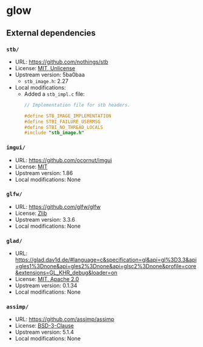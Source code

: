 # glow

## External dependencies

### `stb/`
- URL: https://github.com/nothings/stb
- License: [MIT, Unlicense](https://github.com/nothings/stb/blob/master/LICENSE)
- Upstream version: 5ba0baa
  - `stb_image.h`: 2.27
- Local modifications:
  - Added a `stb_impl.c` file:
    ```c
    // Implementation file for stb headers.

    #define STB_IMAGE_IMPLEMENTATION
    #define STBI_FAILURE_USERMSG
    #define STBI_NO_THREAD_LOCALS
    #include "stb_image.h"
    ```

### `imgui/`
- URL: https://github.com/ocornut/imgui
- License: [MIT](https://github.com/ocornut/imgui/blob/master/LICENSE.txt)
- Upstream version: 1.86
- Local modifications: None

### `glfw/`
- URL: https://github.com/glfw/glfw
- License: [Zlib](https://github.com/glfw/glfw/blob/master/LICENSE.md)
- Upstream version: 3.3.6
- Local modifications: None

### `glad/`
- URL: https://glad.dav1d.de/#language=c&specification=gl&api=gl%3D3.3&api=gles1%3Dnone&api=gles2%3Dnone&api=glsc2%3Dnone&profile=core&extensions=GL_KHR_debug&loader=on
- License: [MIT, Apache 2.0](https://github.com/Dav1dde/glad/blob/master/LICENSE)
- Upstream version: 0.1.34
- Local modifications: None

### `assimp/`
- URL: https://github.com/assimp/assimp
- License: [BSD-3-Clause](https://github.com/assimp/assimp/blob/master/LICENSE)
- Upstream version: 5.1.4
- Local modifications: None
